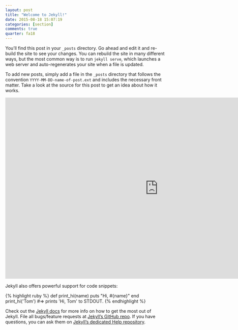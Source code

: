 ```yaml
---
layout: post
title: "Welcome to Jekyll!"
date: 2015-08-18 15:07:19
categories: [section]
comments: true
quarter: fa18
---
```


You’ll find this post in your `_posts` directory. Go ahead and edit it and re-build the site to see your changes. You can rebuild the site in many different ways, but the most common way is to run `jekyll serve`, which launches a web server and auto-regenerates your site when a file is updated.

To add new posts, simply add a file in the `_posts` directory that follows the convention `YYYY-MM-DD-name-of-post.ext` and includes the necessary front matter. Take a look at the source for this post to get an idea about how it works.

<iframe src="https://docs.google.com/presentation/d/e/2PACX-1vTQgHjhwmHtPW5C5g3UkAbNnfUGywUMG2CAq63nlIpt2VH-57C2ez-CulPG3Lf6Tbo9JMrQtpNERhSx/embed?start=false&loop=false&delayms=5000" frameborder="0" width="960" height="569" allowfullscreen="true" mozallowfullscreen="true" webkitallowfullscreen="true"></iframe>

<!--more-->

<div id="slides"></div>
<script src="{{ site.url }}/js/pdfobject.min.js"></script>
<script>PDFObject.embed("{{ site.url }}/slides/fa18/section1.pdf", "#slides");</script>
<style>.pdfobject-container { height: 610px; }</style>

Jekyll also offers powerful support for code snippets:

{% highlight ruby %}
def print_hi(name)
  puts "Hi, #{name}"
end
print_hi('Tom')
#=> prints 'Hi, Tom' to STDOUT.
{% endhighlight %}

Check out the [Jekyll docs][jekyll] for more info on how to get the most out of Jekyll. File all bugs/feature requests at [Jekyll’s GitHub repo][jekyll-gh]. If you have questions, you can ask them on [Jekyll’s dedicated Help repository][jekyll-help].

[jekyll]:      http://jekyllrb.com
[jekyll-gh]:   https://github.com/jekyll/jekyll
[jekyll-help]: https://github.com/jekyll/jekyll-help
